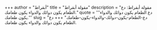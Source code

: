 +++
author = "أبقراط"
title = "مقولة أبقراط"
description = "مقولة أبقراط: دع الطعام يكون دوائك والدواء يكون طعامك."
quote = '''دع الطعام يكون دوائك والدواء يكون طعامك.''' 
slug = "دع-الطعام-يكون-دوائك-والدواء-يكون-طعامك"
+++
دع الطعام يكون دوائك والدواء يكون طعامك.
